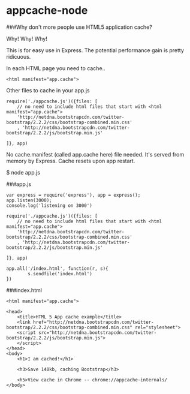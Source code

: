 appcache-node
=============

###Why don't more people use HTML5 application cache?

Why! Why! Why!

This is for easy use in Express.  The potential performance gain is pretty ridicuous.

In each HTML page you need to cache..
````
<html manifest="app.cache">
````

Other files to cache in your app.js
````
require('./appcache.js')({files: [
	// no need to include html files that start with <html manifest="app.cache">
	'http://netdna.bootstrapcdn.com/twitter-bootstrap/2.2.2/css/bootstrap-combined.min.css'
	, 'http://netdna.bootstrapcdn.com/twitter-bootstrap/2.2.2/js/bootstrap.min.js'

]}, app)
````

No cache.manifest (called app.cache here) file needed.  It's served from memory by Express.
Cache resets upon app restart.

$ node app.js

###app.js
````
var express = require('express'), app = express();
app.listen(3000);
console.log('listening on 3000')

require('./appcache.js')({files: [
	// no need to include html files that start with <html manifest="app.cache">
	'http://netdna.bootstrapcdn.com/twitter-bootstrap/2.2.2/css/bootstrap-combined.min.css'
	, 'http://netdna.bootstrapcdn.com/twitter-bootstrap/2.2.2/js/bootstrap.min.js'

]}, app)

app.all('/index.html', function(r, s){
		s.sendfile('index.html')
})
````

###index.html
````
<html manifest="app.cache">

<head>
	<title>HTML 5 App cache example</title>
	<link href="http://netdna.bootstrapcdn.com/twitter-bootstrap/2.2.2/css/bootstrap-combined.min.css" rel="stylesheet">
	<script src="http://netdna.bootstrapcdn.com/twitter-bootstrap/2.2.2/js/bootstrap.min.js">
	</script>
</head>
<body>
	<h1>I am cached!</h1>

	<h3>Save 140kb, caching Bootstrap</h3>

	<h5>View cache in Chrome -- chrome://appcache-internals/
</body>
````
